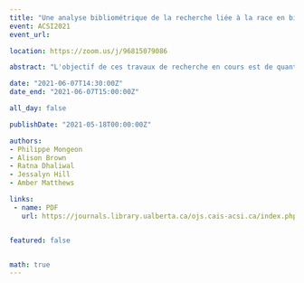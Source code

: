 ```yaml
---
title: "Une analyse bibliométrique de la recherche liée à la race en bibliothéconomie et sciences de l'information (BSI)"
event: ACSI2021
event_url: 

location: https://zoom.us/j/96815079086

abstract: "L'objectif de ces travaux de recherche en cours est de quantifier l'attention portée aux questions d'inégalité raciale vécues par les personnes autochtones, noires et de couleur (PANDC) dans la recherche en BSI. Nous constatons qu'en dépit d'une récente hausse des résultats de recherche liés aux PANDC, les publications sont peu nombreuses et ont tendance à recevoir moins de citations que d'autres travaux dans le même domaine de recherche. La recherche liée aux PANDC est présente, mais inégalement répartie dans plusieurs secteurs du domaine. Ces tendances peuvent aider à créer et à maintenir la dynamique pour remédier au manque persistant de diversité et d'équité dans le domaine de la BSI."

date: "2021-06-07T14:30:00Z"
date_end: "2021-06-07T15:00:00Z"

all_day: false

publishDate: "2021-05-18T00:00:00Z"

authors:
- Philippe Mongeon
- Alison Brown
- Ratna Dhaliwal
- Jessalyn Hill
- Amber Matthews

links:
 - name: PDF
   url: https://journals.library.ualberta.ca/ojs.cais-acsi.ca/index.php/cais-asci/article/view/1219/1055


featured: false


math: true
---
```

